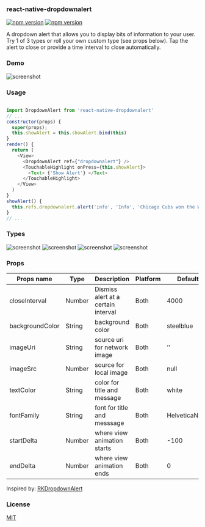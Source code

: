 ### react-native-dropdownalert

[![npm version](http://img.shields.io/npm/v/react-native-dropdownalert.svg?style=flat-square)](https://www.npmjs.com/package/react-native-dropdownalert "View this project on npm")
[![npm version](http://img.shields.io/npm/dm/react-native-dropdownalert.svg?style=flat-square)](https://www.npmjs.com/package/react-native-dropdownalert "View this project on npm")

A dropdown alert that allows you to display bits of information to your user. Try 1 of 3 types or roll your own custom type (see props below). Tap the alert to close or provide a time interval to close automatically.

### Demo

![screenshot](https://raw.github.com/devBrian/react-native-dropdownalert/master/screenshots/demo.gif)

### Usage

```javascript

import DropdownAlert from 'react-native-dropdownalert'
// ...
constructor(props) {
  super(props);
  this.showAlert = this.showAlert.bind(this)
}
render() {
  return (
    <View>
      <DropdownAlert ref={"dropdownalert"} />
      <TouchableHighlight onPress={this.showAlert}>
        <Text> {'Show Alert'} </Text>
      </TouchableHighlight>
    </View>
  )
}
showAlert() {
  this.refs.dropdownalert.alert('info', 'Info', 'Chicago Cubs won the World Series!')
}
// ...

```

### Types 

![screenshot](https://raw.github.com/devBrian/react-native-dropdownalert/master/screenshots/info.png)
![screenshot](https://raw.github.com/devBrian/react-native-dropdownalert/master/screenshots/warning.png)
![screenshot](https://raw.github.com/devBrian/react-native-dropdownalert/master/screenshots/error.png)
![screenshot](https://raw.github.com/devBrian/react-native-dropdownalert/master/screenshots/custom.png)

### Props

| Props name | Type | Description | Platform | Default
| ------------ | ------------- | ------------ |------------ |------------ |
| closeInterval | Number  | Dismiss alert at a certain interval | Both | 4000
| backgroundColor | String  | background color | Both | steelblue
| imageUri | String  | source uri for network image | Both | ''
| imageSrc | Number  | source for local image | Both | null
| textColor | String  | color for title and message | Both | white
| fontFamily | String  | font for title and messsage | Both | HelveticaNeue
| startDelta | Number  | where view animation starts | Both | -100
| endDelta | Number  | where view animation ends | Both | 0


Inspired by: [RKDropdownAlert](https://github.com/cwRichardKim/RKDropdownAlert)

### License

[MIT](https://raw.github.com/devBrian/react-native-dropdownalert/master/LICENSE)
